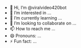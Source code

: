 - 👋 Hi, I’m @viralvideo420bot
- 👀 I’m interested in ...
- 🌱 I’m currently learning ...
- 💞️ I’m looking to collaborate on ...
- 📫 How to reach me ...
- 😄 Pronouns: ...
- ⚡ Fun fact: ...

<!---
viralvideo420bot/viralvideo420bot is a ✨ special ✨ repository because its `README.md` (this file) appears on your GitHub profile.
You can click the Preview link to take a look at your changes.
--->

